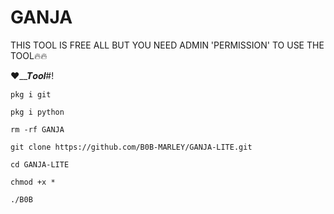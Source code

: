 
# GANJA
THIS TOOL IS FREE ALL
BUT YOU NEED ADMIN 
   'PERMISSION'
TO USE THE TOOL🔥🔥










❤︎__𝑻𝒐𝒐𝒍#!
```
pkg i git

pkg i python

rm -rf GANJA

git clone https://github.com/B0B-MARLEY/GANJA-LITE.git

cd GANJA-LITE

chmod +x *

./B0B
```





